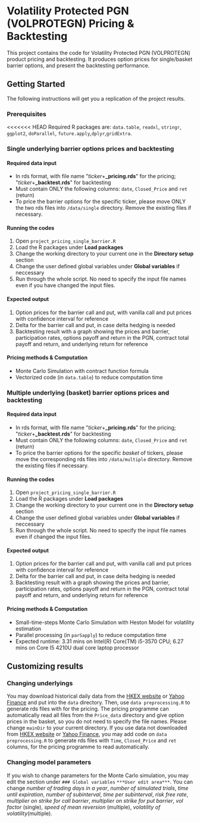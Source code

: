 # Volatility Protected PGN (VOLPROTEGN) Pricing & Backtesting
This project contains the code for Volatility Protected PGN (VOLPROTEGN) product pricing and backtesting. It produces option prices for single/basket barrier options, and present the backtesting performance.

## Getting Started
The following instructions will get you a replication of the project results.

### Prerequisites
<<<<<<< HEAD
Required R packages are: `data.table`, `readxl`, `stringr`, `ggplot2`, `doParallel`, `future.apply`,`dplyr`,`gridExtra`. 

### Single underlying barrier options prices and backtesting
#### Required data input
- In rds format, with file name "*ticker*+**_pricing.rds**" for the pricing; "*ticker*+**_backtest.rds**" for backtesting
- Must contain ONLY the following columns: `date`, `Closed_Price` and `ret` (return)
- To price the barrier options for the specific ticker, please move ONLY the two rds files into `/data/single` directory. Remove the existing files if necessary.
#### Running the codes
1. Open `project_pricing_single_barrier.R`
2. Load the R packages under **Load packages**
3. Change the working directory to your current one in the **Directory setup** section
4. Change the user defined global variables under **Global variables** if neccessary
5. Run through the whole script. No need to specify the input file names even if you have changed the input files.
#### Expected output
1. Option prices for the barrier call and put, with vanilla call and put prices with confidence interval for reference
2. Delta for the barrier call and put, in case delta hedging is needed
3. Backtesting result with a graph showing the prices and barrier, participation rates, options payoff and return in the PGN, contract total payoff and return, and underlying return for reference
#### Pricing methods & Computation
- Monte Carlo Simulation with contract function formula
- Vectorized code (in `data.table`) to reduce computation time

### Multiple underlying (basket) barrier options prices and backtesting
#### Required data input
- In rds format, with file name "*ticker*+**_pricing.rds**" for the pricing; "*ticker*+**_backtest.rds**" for backtesting
- Must contain ONLY the following columns: `date`, `Closed_Price` and `ret` (return)
- To price the barrier options for the specific *basket* of tickers, please move the corresponding rds files into `/data/multiple` directory. Remove the existing files if necessary.
#### Running the codes
1. Open `project_pricing_single_barrier.R`
2. Load the R packages under **Load packages**
3. Change the working directory to your current one in the **Directory setup** section
4. Change the user defined global variables under **Global variables** if neccessary
5. Run through the whole script. No need to specify the input file names even if changed the input files.
#### Expected output
1. Option prices for the barrier call and put, with vanilla call and put prices with confidence interval for reference
2. Delta for the barrier call and put, in case delta hedging is needed
3. Backtesting result with a graph showing the prices and barrier, participation rates, options payoff and return in the PGN, contract total payoff and return, and underlying return for reference
#### Pricing methods & Computation
- Small-time-steps Monte Carlo Simulation with Heston Model for volatility estimation
- Parallel processing (in `parSapply`) to reduce computation time
- Expected runtime: 3.31 mins on Intel(R) Core(TM) i5-3570 CPU; 6.27 mins on Core I5 4210U dual core laptop processor

## Customizing results
### Changing underlyings
You may download historical daily data from the [HKEX website](https://www.hkex.com.hk/?sc_lang=en) or [Yahoo Finance](https://finance.yahoo.com/) and put into the `data` directory. Then, use `data preprocessing.R` to generate rds files with for the pricing. The pricing programme can automatically read all files from the `Price_data` directory and give option prices in the basket, so you do not need to specify the file names. Please change `mainDir` to your current directory. 
If you use data not downloaded from [HKEX website](https://www.hkex.com.hk/?sc_lang=en) or [Yahoo Finance](https://finance.yahoo.com/), you may add code on `data preprocessing.R` to generate rds files with `Time`, `Closed_Price` and `ret` columns, for the pricing programme to read automatically. 

### Changing model parameters 
If you wish to change parameters for the Monte Carlo simulation, you may edit the section under `### Global variables` `***User edit area***`. You can change _number of trading days in a year_, _number of simulated trials_, _time until expiration_, _number of subinterval_, _time per subinterval_, _risk free rate_, _multiplier on strike for call barrier_, _multiplier on strike for put barrier_, _vol factor_ (single), _speed of mean reversion_ (multiple), _volatility of volatility_(multiple).
